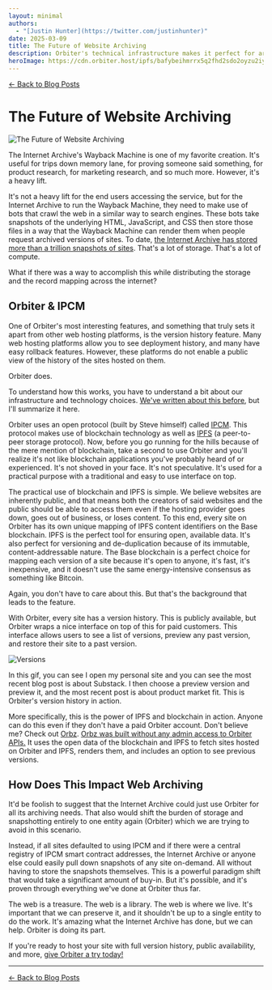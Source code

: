 ```yaml
---
layout: minimal
authors:
  - "[Justin Hunter](https://twitter.com/justinhunter)"
date: 2025-03-09
title: The Future of Website Archiving
description: Orbiter's technical infrastructure makes it perfect for archiving
heroImage: https://cdn.orbiter.host/ipfs/bafybeihmrrx5q2fhd2sdo2oyzu2iypn665wlpnoaumfc7okos5ee4qmibq
---
```


[← Back to Blog Posts](/blog)

# The Future of Website Archiving

![The Future of Website Archiving](https://cdn.orbiter.host/ipfs/bafybeihmrrx5q2fhd2sdo2oyzu2iypn665wlpnoaumfc7okos5ee4qmibq)

The Internet Archive's Wayback Machine is one of my favorite creation. It's useful for trips down memory lane, for proving someone said something, for product research, for marketing research, and so much more. However, it's a heavy lift.

It's not a heavy lift for the end users accessing the service, but for the Internet Archive to run the Wayback Machine, they need to make use of bots that crawl the web in a similar way to search engines. These bots take snapshots of the underlying HTML, JavaScript, and CSS then store those files in a way that the Wayback Machine can render them when people request archived versions of sites. To date, [the Internet Archive has stored more than a trillion snapshots of sites](https://web.archive.org/details/waybacksummary). That's a lot of storage. That's a lot of compute.

What if there was a way to accomplish this while distributing the storage and the record mapping across the internet?

## Orbiter & IPCM

One of Orbiter's most interesting features, and something that truly sets it apart from other web hosting platforms, is the version history feature. Many web hosting platforms allow you to see deployment history, and many have easy rollback features. However, these platforms do not enable a public view of the history of the sites hosted on them.

Orbiter does.

To understand how this works, you have to understand a bit about our infrastructure and technology choices. [We've written about this before](https://orbiter.host/blog/how-we-use-blockchain-behind-the-scenes), but I'll summarize it here.

Orbiter uses an open protocol (built by Steve himself) called [IPCM](https://ipcm.dev). This protocol makes use of blockchain technology as well as [IPFS](https://ipfs.io) (a peer-to-peer storage protocol). Now, before you go running for the hills because of the mere mention of blockchain, take a second to use Orbiter and you'll realize it's not like blockchain applications you've probably heard of or experienced. It's not shoved in your face. It's not speculative. It's used for a practical purpose with a traditional and easy to use interface on top.

The practical use of blockchain and IPFS is simple. We believe websites are inherently public, and that means both the creators of said websites and the public should be able to access them even if the hosting provider goes down, goes out of business, or loses content. To this end, every site on Orbiter has its own unique mapping of IPFS content identifiers on the Base blockchain. IPFS is the perfect tool for ensuring open, available data. It's also perfect for versioning and de-duplication because of its immutable, content-addressable nature. The Base blockchain is a perfect choice for mapping each version of a site because it's open to anyone, it's fast, it's inexpensive, and it doesn't use the same energy-intensive consensus as something like Bitcoin.

Again, you don't have to care about this. But that's the background that leads to the feature.

With Orbiter, every site has a version history. This is publicly available, but Orbiter wraps a nice interface on top of this for paid customers. This interface allows users to see a list of versions, preview any past version, and restore their site to a past version.

![Versions](https://cdn.orbiter.host/ipfs/bafybeihbwiw3q7atstc3ifxrjhnkktfxkclrag5gxvxdse6vvb2f3onzoe)

In this gif, you can see I open my personal site and you can see the most recent blog post is about Substack. I then choose a preview version and preview it, and the most recent post is about product market fit. This is Orbiter's version history in action.

More specifically, this is the power of IPFS and blockchain in action. Anyone can do this even if they don't have a paid Orbiter account. Don't believe me? Check out [Orbz](https://orbz.fun). [Orbz was built without any admin access to Orbiter APIs.](https://orbiter.host/blog/how-orbz-built-a-modern-version-of-stumbleupon-with-orbiter) It uses the open data of the blockchain and IPFS to fetch sites hosted on Orbiter and IPFS, renders them, and includes an option to see previous versions.

## How Does This Impact Web Archiving

It'd be foolish to suggest that the Internet Archive could just use Orbiter for all its archiving needs. That also would shift the burden of storage and snapshotting entirely to one entity again (Orbiter) which we are trying to avoid in this scenario.

Instead, if all sites defaulted to using IPCM and if there were a central registry of IPCM smart contract addresses, the Internet Archive or anyone else could easily pull down snapshots of any site on-demand. All without having to store the snapshots themselves. This is a powerful paradigm shift that would take a significant amount of buy-in. But it's possible, and it's proven through everything we've done at Orbiter thus far.

The web is a treasure. The web is a library. The web is where we live. It's important that we can preserve it, and it shouldn't be up to a single entity to do the work. It's amazing what the Internet Archive has done, but we can help. Orbiter is doing its part.

If you're ready to host your site with full version history, public availability, and more, [give Orbiter a try today!](https://orbiter.host/pricing)

---

[← Back to Blog Posts](/blog)
